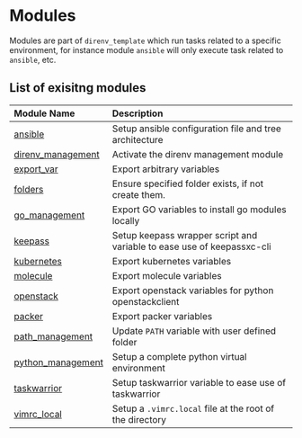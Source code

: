 # Modules

Modules are part of `direnv_template` which run tasks related to a specific
environment, for instance module `ansible` will only execute task related to
`ansible`, etc.

## List of exisitng modules

<center>

| Module Name                               | Description                                                            |
| :----------                               | :----------                                                            |
| [ansible](ansible.md)                     | Setup ansible configuration file and tree architecture                 |
| [direnv_management](direnv_management.md) | Activate the direnv management module                                  |
| [export_var](export_var.md)               | Export arbitrary variables                                             |
| [folders](folders.md)                     | Ensure specified folder exists, if not create them.                    |
| [go_management](go_management.md)         | Export GO variables to install go modules locally                      |
| [keepass](keepass.md)                     | Setup keepass wrapper script and variable to ease use of keepassxc-cli |
| [kubernetes](kubernetes.md)               | Export kubernetes variables                                            |
| [molecule](molecule.md)                   | Export molecule variables                                              |
| [openstack](openstack.md)                 | Export openstack variables for python openstackclient                  |
| [packer](packer.md)                       | Export packer variables                                                |
| [path_management](path_management.md)     | Update `PATH` variable with user defined folder                        |
| [python_management](python_management.md) | Setup a complete python virtual environment                            |
| [taskwarrior](taskwarrior.md)             | Setup taskwarrior variable to ease use of taskwarrior                  |
| [vimrc_local](vimrc_local.md)             | Setup a `.vimrc.local` file at the root of the directory               |

</center>
